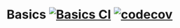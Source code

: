# Basics [![Basics CI](https://github.com/WithoutAName25/Basics/actions/workflows/CICD.yml/badge.svg)](https://github.com/WithoutAName25/Basics/actions/workflows/CICD.yml) [![codecov](https://codecov.io/gh/WithoutAName25/Basics/branch/master/graph/badge.svg?token=W8NISYM6IU)](https://codecov.io/gh/WithoutAName25/Basics)